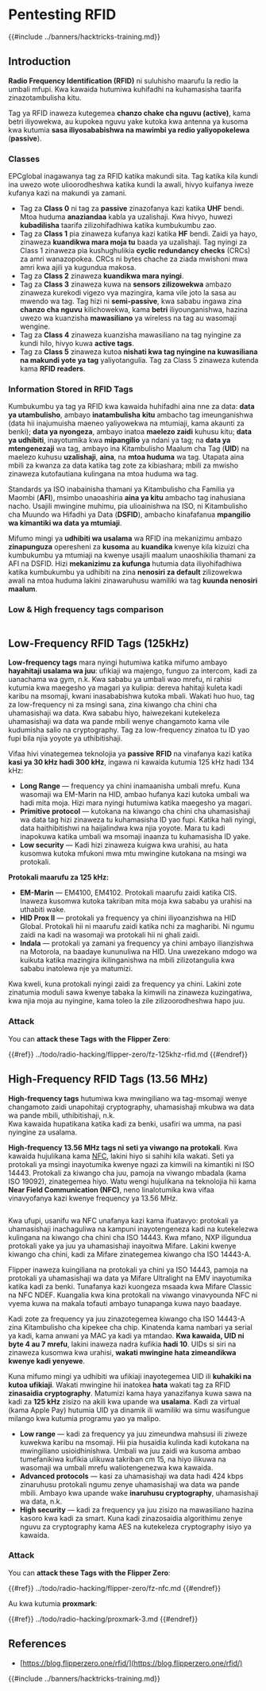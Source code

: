 # Pentesting RFID

{{#include ../banners/hacktricks-training.md}}

## Introduction

**Radio Frequency Identification (RFID)** ni suluhisho maarufu la redio la umbali mfupi. Kwa kawaida hutumiwa kuhifadhi na kuhamasisha taarifa zinazotambulisha kitu.

Tag ya RFID inaweza kutegemea **chanzo chake cha nguvu (active)**, kama betri iliyowekwa, au kupokea nguvu yake kutoka kwa antenna ya kusoma kwa kutumia **sasa iliyosababishwa na mawimbi ya redio yaliyopokelewa** (**passive**).

### Classes

EPCglobal inagawanya tag za RFID katika makundi sita. Tag katika kila kundi ina uwezo wote ulioorodheshwa katika kundi la awali, hivyo kuifanya iweze kufanya kazi na makundi ya zamani.

- Tag za **Class 0** ni tag za **passive** zinazofanya kazi katika **UHF** bendi. Mtoa huduma **anaziandaa** kabla ya uzalishaji. Kwa hivyo, huwezi **kubadilisha** taarifa zilizohifadhiwa katika kumbukumbu zao.
- Tag za **Class 1** pia zinaweza kufanya kazi katika **HF** bendi. Zaidi ya hayo, zinaweza **kuandikwa mara moja tu** baada ya uzalishaji. Tag nyingi za Class 1 zinaweza pia kushughulikia **cyclic redundancy checks** (CRCs) za amri wanazopokea. CRCs ni bytes chache za ziada mwishoni mwa amri kwa ajili ya kugundua makosa.
- Tag za **Class 2** zinaweza **kuandikwa mara nyingi**.
- Tag za **Class 3** zinaweza kuwa na **sensors zilizowekwa** ambazo zinaweza kurekodi vigezo vya mazingira, kama vile joto la sasa au mwendo wa tag. Tag hizi ni **semi-passive**, kwa sababu ingawa zina **chanzo cha nguvu** kilichowekwa, kama **betri** iliyounganishwa, hazina uwezo wa kuanzisha **mawasiliano** ya wireless na tag au wasomaji wengine.
- Tag za **Class 4** zinaweza kuanzisha mawasiliano na tag nyingine za kundi hilo, hivyo kuwa **active tags**.
- Tag za **Class 5** zinaweza kutoa **nishati kwa tag nyingine na kuwasiliana na makundi yote ya tag** yaliyotangulia. Tag za Class 5 zinaweza kutenda kama **RFID readers**.

### Information Stored in RFID Tags

Kumbukumbu ya tag ya RFID kwa kawaida huhifadhi aina nne za data: **data ya utambulisho**, ambayo **inatambulisha** **kitu** ambacho tag imeunganishwa (data hii inajumuisha maeneo yaliyowekwa na mtumiaji, kama akaunti za benki); **data ya nyongeza**, ambayo inatoa **maelezo zaidi** kuhusu kitu; **data ya udhibiti**, inayotumika kwa **mipangilio** ya ndani ya tag; na **data ya mtengenezaji** wa tag, ambayo ina Kitambulisho Maalum cha Tag (**UID**) na maelezo kuhusu **uzalishaji**, **aina**, na **mtoa huduma** wa tag. Utapata aina mbili za kwanza za data katika tag zote za kibiashara; mbili za mwisho zinaweza kutofautiana kulingana na mtoa huduma wa tag.

Standards ya ISO inabainisha thamani ya Kitambulisho cha Familia ya Maombi (**AFI**), msimbo unaoashiria **aina ya kitu** ambacho tag inahusiana nacho. Usajili mwingine muhimu, pia ulioainishwa na ISO, ni Kitambulisho cha Muundo wa Hifadhi ya Data (**DSFID**), ambacho kinafafanua **mpangilio wa kimantiki wa data ya mtumiaji**.

Mifumo mingi ya **udhibiti wa usalama** wa RFID ina mekanizimu ambazo **zinapunguza** operesheni za **kusoma** au **kuandika** kwenye kila kizuizi cha kumbukumbu ya mtumiaji na kwenye usajili maalum unaoshikilia thamani za AFI na DSFID. Hizi **mekanizimu za kufunga** hutumia data iliyohifadhiwa katika kumbukumbu ya udhibiti na zina **nenosiri za default** zilizowekwa awali na mtoa huduma lakini zinawaruhusu wamiliki wa tag **kuunda nenosiri maalum**.

### Low & High frequency tags comparison

<figure><img src="../images/image (27).png" alt=""><figcaption></figcaption></figure>

## Low-Frequency RFID Tags (125kHz)

**Low-frequency tags** mara nyingi hutumiwa katika mifumo ambayo **hayahitaji usalama wa juu**: ufikiaji wa majengo, funguo za intercom, kadi za uanachama wa gym, n.k. Kwa sababu ya umbali wao mrefu, ni rahisi kutumia kwa maegesho ya magari ya kulipia: dereva hahitaji kuleta kadi karibu na msomaji, kwani inasababishwa kutoka mbali. Wakati huo huo, tag za low-frequency ni za msingi sana, zina kiwango cha chini cha uhamasishaji wa data. Kwa sababu hiyo, haiwezekani kutekeleza uhamasishaji wa data wa pande mbili wenye changamoto kama vile kudumisha salio na cryptography. Tag za low-frequency zinatoa tu ID yao fupi bila njia yoyote ya uthibitishaji.

Vifaa hivi vinategemea teknolojia ya **passive** **RFID** na vinafanya kazi katika **kasi ya 30 kHz hadi 300 kHz**, ingawa ni kawaida kutumia 125 kHz hadi 134 kHz:

- **Long Range** — frequency ya chini inamaanisha umbali mrefu. Kuna wasomaji wa EM-Marin na HID, ambao hufanya kazi kutoka umbali wa hadi mita moja. Hizi mara nyingi hutumiwa katika maegesho ya magari.
- **Primitive protocol** — kutokana na kiwango cha chini cha uhamasishaji wa data tag hizi zinaweza tu kuhamasisha ID yao fupi. Katika hali nyingi, data haithibitishwi na haijalindwa kwa njia yoyote. Mara tu kadi inapokuwa katika umbali wa msomaji inaanza tu kuhamasisha ID yake.
- **Low security** — Kadi hizi zinaweza kuigwa kwa urahisi, au hata kusomwa kutoka mfukoni mwa mtu mwingine kutokana na msingi wa protokali.

**Protokali maarufu za 125 kHz:**

- **EM-Marin** — EM4100, EM4102. Protokali maarufu zaidi katika CIS. Inaweza kusomwa kutoka takriban mita moja kwa sababu ya urahisi na uthabiti wake.
- **HID Prox II** — protokali ya frequency ya chini iliyoanzishwa na HID Global. Protokali hii ni maarufu zaidi katika nchi za magharibi. Ni ngumu zaidi na kadi na wasomaji wa protokali hii ni ghali zaidi.
- **Indala** — protokali ya zamani ya frequency ya chini ambayo ilianzishwa na Motorola, na baadaye kununuliwa na HID. Una uwezekano mdogo wa kuikuta katika mazingira ikilinganishwa na mbili zilizotangulia kwa sababu inatolewa nje ya matumizi.

Kwa kweli, kuna protokali nyingi zaidi za frequency ya chini. Lakini zote zinatumia moduli sawa kwenye tabaka la kimwili na zinaweza kuzingatiwa, kwa njia moja au nyingine, kama toleo la zile zilizoorodheshwa hapo juu.

### Attack

You can **attack these Tags with the Flipper Zero**:

{{#ref}}
../todo/radio-hacking/flipper-zero/fz-125khz-rfid.md
{{#endref}}

## High-Frequency RFID Tags (13.56 MHz)

**High-frequency tags** hutumiwa kwa mwingiliano wa tag-msomaji wenye changamoto zaidi unapohitaji cryptography, uhamasishaji mkubwa wa data wa pande mbili, uthibitishaji, n.k.\
Kwa kawaida hupatikana katika kadi za benki, usafiri wa umma, na pasi nyingine za usalama.

**High-frequency 13.56 MHz tags ni seti ya viwango na protokali**. Kwa kawaida hujulikana kama [NFC](https://nfc-forum.org/what-is-nfc/about-the-technology/), lakini hiyo si sahihi kila wakati. Seti ya protokali ya msingi inayotumika kwenye ngazi za kimwili na kimantiki ni ISO 14443. Protokali za kiwango cha juu, pamoja na viwango mbadala (kama ISO 19092), zinategemea hiyo. Watu wengi hujulikana na teknolojia hii kama **Near Field Communication (NFC)**, neno linalotumika kwa vifaa vinavyofanya kazi kwenye frequency ya 13.56 MHz.

<figure><img src="../images/image (22).png" alt=""><figcaption></figcaption></figure>

Kwa ufupi, usanifu wa NFC unafanya kazi kama ifuatavyo: protokali ya uhamasishaji inachaguliwa na kampuni inayotengeneza kadi na kutekelezwa kulingana na kiwango cha chini cha ISO 14443. Kwa mfano, NXP iligundua protokali yake ya juu ya uhamasishaji inayoitwa Mifare. Lakini kwenye kiwango cha chini, kadi za Mifare zinategemea kiwango cha ISO 14443-A.

Flipper inaweza kuingiliana na protokali ya chini ya ISO 14443, pamoja na protokali ya uhamasishaji wa data ya Mifare Ultralight na EMV inayotumika katika kadi za benki. Tunafanya kazi kuongeza msaada kwa Mifare Classic na NFC NDEF. Kuangalia kwa kina protokali na viwango vinavyounda NFC ni vyema kuwa na makala tofauti ambayo tunapanga kuwa nayo baadaye.

Kadi zote za frequency ya juu zinazotegemea kiwango cha ISO 14443-A zina Kitambulisho cha kipekee cha chip. Kinatenda kama nambari ya serial ya kadi, kama anwani ya MAC ya kadi ya mtandao. **Kwa kawaida, UID ni byte 4 au 7 mrefu**, lakini inaweza nadra kufikia **hadi 10**. UIDs si siri na zinaweza kusomwa kwa urahisi, **wakati mwingine hata zimeandikwa kwenye kadi yenyewe**.

Kuna mifumo mingi ya udhibiti wa ufikiaji inayotegemea UID ili **kuhakiki na kutoa ufikiaji**. Wakati mwingine hii inatokea **hata** wakati tag za RFID **zinasaidia cryptography**. Matumizi kama haya yanazifanya kuwa sawa na kadi za **125 kHz** zisizo na akili kwa upande wa **usalama**. Kadi za virtual (kama Apple Pay) hutumia UID ya dinamik ili wamiliki wa simu wasifungue milango kwa kutumia programu yao ya malipo.

- **Low range** — kadi za frequency ya juu zimeundwa mahsusi ili ziweze kuwekwa karibu na msomaji. Hii pia husaidia kulinda kadi kutokana na mwingiliano usioidhinishwa. Umbali wa juu zaidi wa kusoma ambao tumefanikiwa kufikia ulikuwa takriban cm 15, na hiyo ilikuwa na wasomaji wa umbali mrefu waliotengenezwa kwa kawaida.
- **Advanced protocols** — kasi za uhamasishaji wa data hadi 424 kbps zinaruhusu protokali ngumu zenye uhamasishaji wa data wa pande mbili. Ambayo kwa upande wake **inaruhusu cryptography**, uhamasishaji wa data, n.k.
- **High security** — kadi za frequency ya juu zisizo na mawasiliano hazina kasoro kwa kadi za smart. Kuna kadi zinazosaidia algorithimu zenye nguvu za cryptography kama AES na kutekeleza cryptography isiyo ya kawaida.

### Attack

You can **attack these Tags with the Flipper Zero**:

{{#ref}}
../todo/radio-hacking/flipper-zero/fz-nfc.md
{{#endref}}

Au kwa kutumia **proxmark**:

{{#ref}}
../todo/radio-hacking/proxmark-3.md
{{#endref}}

## References

- [https://blog.flipperzero.one/rfid/](https://blog.flipperzero.one/rfid/)

{{#include ../banners/hacktricks-training.md}}
